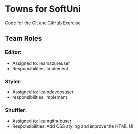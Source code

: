 # Towns for SoftUni
Code for the Git and GitHub Exercise

## Team Roles

### Editor:
- Assigned to: learnazureuser
- Responsibilities: Implement

### Styler:
- Assigned to: learndevopsuser
- responsibilities: Implement

### Shuffler:
- Assigned to: learngithubuser
- Responsibilities: Add CSS styling and improve the HTML UI
